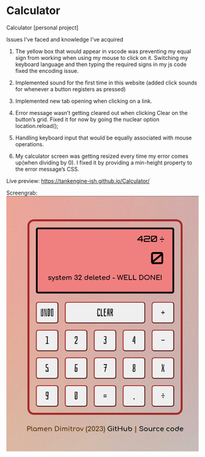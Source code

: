 # Calculator
Calculator [personal project]

Issues I've faced and knowledge I've acquired

1. The yellow box that would appear in vscode was preventing my equal sign from working when using my mouse to click on it. Switching my keyboard language and then typing the required signs in my js code fixed the encoding issue.

2. Implemented sound for the first time in this website (added click sounds for whenever a button registers as pressed)

3. Implemented new tab opening when clicking on a link.

4. Error message wasn’t getting cleared out when clicking Clear on the button’s grid. Fixed it for now by going the nuclear option location.reload();

5. Handling keyboard input that would be equally associated with mouse operations.

6. My calculator screen was getting resized every time my error comes up(when dividing by 0).
I fixed it by providing a min-height property to the error message’s CSS.


Live preview: https://tankengine-ish.github.io/Calculator/ 

Screengrab: 
![calculator_screenshot](<Images/calculator screenshot.png>)
